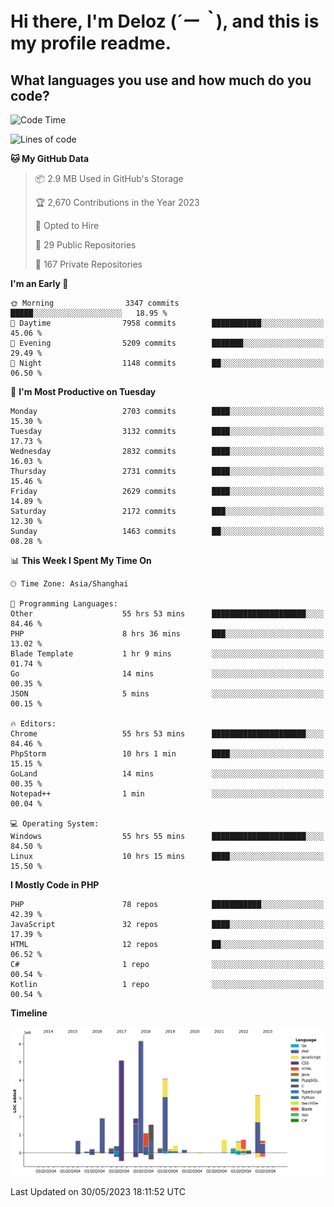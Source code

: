 # **Hi there, I'm Deloz (*´ー｀*), and this is my profile readme.**

## **What languages you use and how much do you code?**

<!--START_SECTION:waka-->
![Code Time](http://img.shields.io/badge/Code%20Time-1%2C576%20hrs%2022%20mins-blue)

![Lines of code](https://img.shields.io/badge/From%20Hello%20World%20I%27ve%20Written-30.7%20million%20lines%20of%20code-blue)

**🐱 My GitHub Data** 

> 📦 2.9 MB Used in GitHub's Storage 
 > 
> 🏆 2,670 Contributions in the Year 2023
 > 
> 💼 Opted to Hire
 > 
> 📜 29 Public Repositories 
 > 
> 🔑 167 Private Repositories 
 > 
**I'm an Early 🐤** 

```text
🌞 Morning                3347 commits        █████░░░░░░░░░░░░░░░░░░░░   18.95 % 
🌆 Daytime                7958 commits        ███████████░░░░░░░░░░░░░░   45.06 % 
🌃 Evening                5209 commits        ███████░░░░░░░░░░░░░░░░░░   29.49 % 
🌙 Night                  1148 commits        ██░░░░░░░░░░░░░░░░░░░░░░░   06.50 % 
```
📅 **I'm Most Productive on Tuesday** 

```text
Monday                   2703 commits        ████░░░░░░░░░░░░░░░░░░░░░   15.30 % 
Tuesday                  3132 commits        ████░░░░░░░░░░░░░░░░░░░░░   17.73 % 
Wednesday                2832 commits        ████░░░░░░░░░░░░░░░░░░░░░   16.03 % 
Thursday                 2731 commits        ████░░░░░░░░░░░░░░░░░░░░░   15.46 % 
Friday                   2629 commits        ████░░░░░░░░░░░░░░░░░░░░░   14.89 % 
Saturday                 2172 commits        ███░░░░░░░░░░░░░░░░░░░░░░   12.30 % 
Sunday                   1463 commits        ██░░░░░░░░░░░░░░░░░░░░░░░   08.28 % 
```


📊 **This Week I Spent My Time On** 

```text
🕑︎ Time Zone: Asia/Shanghai

💬 Programming Languages: 
Other                    55 hrs 53 mins      █████████████████████░░░░   84.46 % 
PHP                      8 hrs 36 mins       ███░░░░░░░░░░░░░░░░░░░░░░   13.02 % 
Blade Template           1 hr 9 mins         ░░░░░░░░░░░░░░░░░░░░░░░░░   01.74 % 
Go                       14 mins             ░░░░░░░░░░░░░░░░░░░░░░░░░   00.35 % 
JSON                     5 mins              ░░░░░░░░░░░░░░░░░░░░░░░░░   00.15 % 

🔥 Editors: 
Chrome                   55 hrs 53 mins      █████████████████████░░░░   84.46 % 
PhpStorm                 10 hrs 1 min        ████░░░░░░░░░░░░░░░░░░░░░   15.15 % 
GoLand                   14 mins             ░░░░░░░░░░░░░░░░░░░░░░░░░   00.35 % 
Notepad++                1 min               ░░░░░░░░░░░░░░░░░░░░░░░░░   00.04 % 

💻 Operating System: 
Windows                  55 hrs 55 mins      █████████████████████░░░░   84.50 % 
Linux                    10 hrs 15 mins      ████░░░░░░░░░░░░░░░░░░░░░   15.50 % 
```

**I Mostly Code in PHP** 

```text
PHP                      78 repos            ███████████░░░░░░░░░░░░░░   42.39 % 
JavaScript               32 repos            ████░░░░░░░░░░░░░░░░░░░░░   17.39 % 
HTML                     12 repos            ██░░░░░░░░░░░░░░░░░░░░░░░   06.52 % 
C#                       1 repo              ░░░░░░░░░░░░░░░░░░░░░░░░░   00.54 % 
Kotlin                   1 repo              ░░░░░░░░░░░░░░░░░░░░░░░░░   00.54 % 
```



**Timeline**

![Lines of Code chart](https://raw.githubusercontent.com/deloz/deloz/main/assets/bar_graph.png)


 Last Updated on 30/05/2023 18:11:52 UTC
<!--END_SECTION:waka-->
